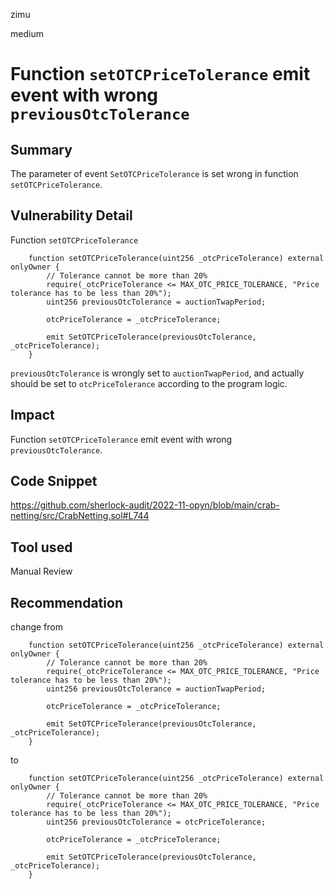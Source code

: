 zimu

medium

# Function `setOTCPriceTolerance` emit event with wrong `previousOtcTolerance`

## Summary
The parameter of event `SetOTCPriceTolerance` is set wrong in function `setOTCPriceTolerance`.

## Vulnerability Detail
Function `setOTCPriceTolerance`
```solidity
    function setOTCPriceTolerance(uint256 _otcPriceTolerance) external onlyOwner {
        // Tolerance cannot be more than 20%
        require(_otcPriceTolerance <= MAX_OTC_PRICE_TOLERANCE, "Price tolerance has to be less than 20%");
        uint256 previousOtcTolerance = auctionTwapPeriod;

        otcPriceTolerance = _otcPriceTolerance;

        emit SetOTCPriceTolerance(previousOtcTolerance, _otcPriceTolerance);
    }
```
`previousOtcTolerance` is wrongly set to  `auctionTwapPeriod`, and actually should be set to `otcPriceTolerance` according to the program logic.

## Impact
Function `setOTCPriceTolerance` emit event with wrong `previousOtcTolerance`.

## Code Snippet
https://github.com/sherlock-audit/2022-11-opyn/blob/main/crab-netting/src/CrabNetting.sol#L744

## Tool used
Manual Review

## Recommendation
change from
```solidity
    function setOTCPriceTolerance(uint256 _otcPriceTolerance) external onlyOwner {
        // Tolerance cannot be more than 20%
        require(_otcPriceTolerance <= MAX_OTC_PRICE_TOLERANCE, "Price tolerance has to be less than 20%");
        uint256 previousOtcTolerance = auctionTwapPeriod;

        otcPriceTolerance = _otcPriceTolerance;

        emit SetOTCPriceTolerance(previousOtcTolerance, _otcPriceTolerance);
    }
```
to
```solidity
    function setOTCPriceTolerance(uint256 _otcPriceTolerance) external onlyOwner {
        // Tolerance cannot be more than 20%
        require(_otcPriceTolerance <= MAX_OTC_PRICE_TOLERANCE, "Price tolerance has to be less than 20%");
        uint256 previousOtcTolerance = otcPriceTolerance;

        otcPriceTolerance = _otcPriceTolerance;

        emit SetOTCPriceTolerance(previousOtcTolerance, _otcPriceTolerance);
    }
```